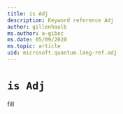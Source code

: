 ```yaml
---
title: is Adj
description: Keyword reference Adj
author: gillenhaalb
ms.author: a-gibec
ms.date: 05/09/2020
ms.topic: article
uid: microsoft.quantum.lang-ref.adj
---
```


# `is Adj`

fill